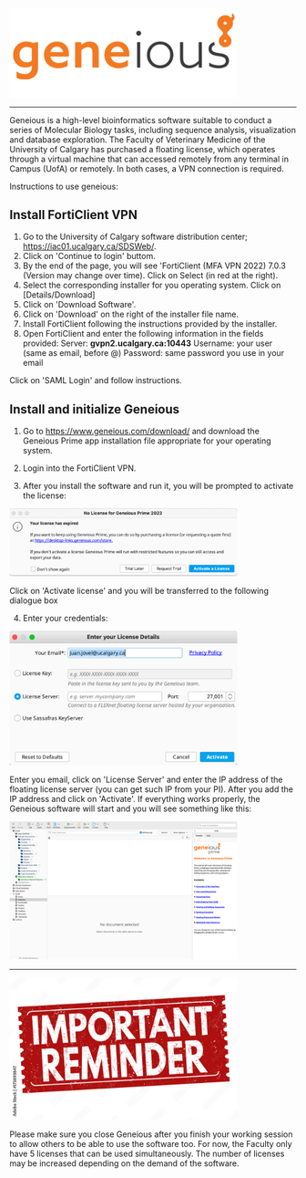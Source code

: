 
<img src="images/geneious_logo.png" alt="Geneious logo" width="400"/>

---
Geneious is a high-level bioinformatics software suitable to conduct a series of Molecular Biology tasks, including sequence analysis, visualization and database exploration.
The Faculty of Veterinary Medicine of the University of Calgary  has purchased a floating license, which operates through a virtual machine that can accessed remotely from any terminal in Campus (UofA) or remotely. In both cases, a VPN connection is required.

Instructions to use geneious:

## Install FortiClient VPN

1. Go to the University of Calgary software distribution center;  https://iac01.ucalgary.ca/SDSWeb/.
2. Click on 'Continue to login' buttom.
3. By the end of the page, you will see 'FortiClient (MFA VPN 2022) 7.0.3 (Version may change over time). Click on Select (in red at the right).
4. Select the corresponding installer for you operating system. Click on [Details/Download]
5. Click on 'Download Software'.
6. Click on 'Download' on the right of the installer file name.
7. Install FortiClient following the instructions provided by the installer.
8. Open FortiClient and enter the following information in the fields provided:
   Server: **gvpn2.ucalgary.ca:10443**
   Username: your user (same as email, before @)
   Password: same password you use in your email

Click on 'SAML Login' and follow instructions.   

## Install and initialize Geneious

1. Go to https://www.geneious.com/download/ and download the Geneious Prime app installation file appropriate for your operating system.
   
2. Login into the FortiClient VPN.
   
3. After you install the software and run it, you will be prompted to activate the license:

<img src="images/activateLicense.png" alt="License activation box" width="400">

Click on 'Activate license' and you will be transferred to the following dialogue box

4. Enter your credentials:
   
<img src="images/IPaddressPrompt.png" alt="IPaddressPrompt" width="400">

Enter you email, click on 'License Server' and enter the IP address of the floating license server (you can get such IP from your PI). After you add the IP address and click on 'Activate'. If everything works properly, the Geneious software will start and you will see something like this:

<img SRC="images/geneious_GUI.png" alt="Geneious GUI" width="400">


---
<img SRC="images/importantReminder.png" alt="Please log off" width="400">


Please make sure you close Geneious after you finish your working session to allow others to be able to use the software too. For now, the Faculty only have 5 licenses that can be used simultaneously. The number of licenses may be increased depending on the demand of the software.
